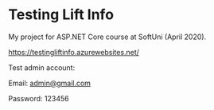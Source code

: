 # Testing Lift Info

My project for ASP.NET Core course at SoftUni (April 2020). 

https://testingliftinfo.azurewebsites.net/

Test admin account:

Email: admin@gmail.com

Password: 123456